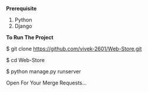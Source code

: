 **Prerequisite**
1. Python
2. Django

**To Run The Project**

$ git clone https://github.com/vivek-2601/Web-Store.git

$ cd Web-Store

$ python manage.py runserver

Open For Your Merge Requests...
